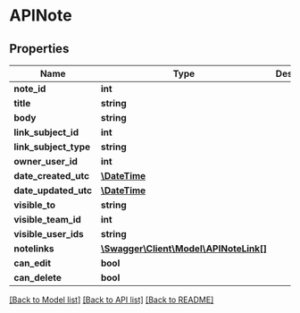 # APINote

## Properties
Name | Type | Description | Notes
------------ | ------------- | ------------- | -------------
**note_id** | **int** |  | [optional] 
**title** | **string** |  | 
**body** | **string** |  | [optional] 
**link_subject_id** | **int** |  | 
**link_subject_type** | **string** |  | 
**owner_user_id** | **int** |  | [optional] 
**date_created_utc** | [**\DateTime**](\DateTime.md) |  | [optional] 
**date_updated_utc** | [**\DateTime**](\DateTime.md) |  | [optional] 
**visible_to** | **string** |  | [optional] 
**visible_team_id** | **int** |  | [optional] 
**visible_user_ids** | **string** |  | [optional] 
**notelinks** | [**\Swagger\Client\Model\APINoteLink[]**](APINoteLink.md) |  | [optional] 
**can_edit** | **bool** |  | [optional] 
**can_delete** | **bool** |  | [optional] 

[[Back to Model list]](../README.md#documentation-for-models) [[Back to API list]](../README.md#documentation-for-api-endpoints) [[Back to README]](../README.md)


